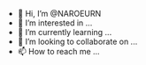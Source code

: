 - 👋 Hi, I’m @NAROEURN
- 👀 I’m interested in  ...
- 🌱 I’m currently learning ...
- 💞️ I’m looking to collaborate on ...
- 📫 How to reach me ...

<!---
NAROEURN/NAROEURN is a ✨ special ✨ repository because its `README.md` (this file) appears on your GitHub profile.
You can click the Preview link to take a look at your changes.
--->
